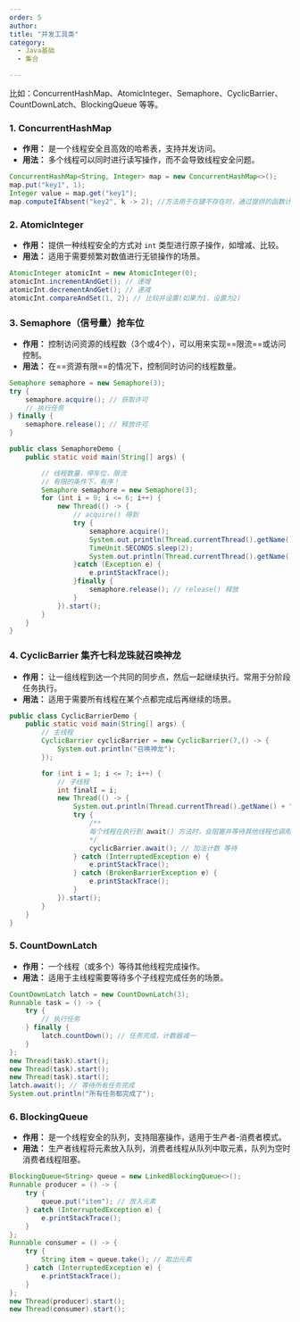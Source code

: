 ```yaml
---
order: 5
author: 
title: "并发工具类"
category:
  - Java基础
  - 集合

---
```


比如：ConcurrentHashMap、AtomicInteger、Semaphore、CyclicBarrier、CountDownLatch、BlockingQueue 等等。

### 1. **ConcurrentHashMap**

- **作用：** 是一个线程安全且高效的哈希表，支持并发访问。
- **用法：** 多个线程可以同时进行读写操作，而不会导致线程安全问题。

```java
ConcurrentHashMap<String, Integer> map = new ConcurrentHashMap<>();
map.put("key1", 1);
Integer value = map.get("key1");
map.computeIfAbsent("key2", k -> 2); //方法用于在键不存在时，通过提供的函数计算一个值并插入到 ConcurrentHashMap 中，如果键已经存在，则直接返回对应的值。
```

### 2. **AtomicInteger**

- **作用：** 提供一种线程安全的方式对 `int` 类型进行原子操作，如增减、比较。
- **用法：** 适用于需要频繁对数值进行无锁操作的场景。

```java
AtomicInteger atomicInt = new AtomicInteger(0);
atomicInt.incrementAndGet(); // 递增
atomicInt.decrementAndGet(); // 递减
atomicInt.compareAndSet(1, 2); // 比较并设置(如果为1，设置为2)
```

### 3. **Semaphore**（信号量）抢车位

- **作用：** 控制访问资源的线程数（3个或4个），可以用来实现==限流==或访问控制。
- **用法：** 在==资源有限==的情况下，控制同时访问的线程数量。

```java
Semaphore semaphore = new Semaphore(3);
try {
    semaphore.acquire(); // 获取许可
    // 执行任务
} finally {
    semaphore.release(); // 释放许可
}

public class SemaphoreDemo {
    public static void main(String[] args) {

        // 线程数量，停车位，限流
        // 有限的条件下，有序！
        Semaphore semaphore = new Semaphore(3);
        for (int i = 0; i <= 6; i++) {
            new Thread(() -> {
                // acquire() 得到
                try {
                    semaphore.acquire();
                    System.out.println(Thread.currentThread().getName() + "抢到车位");
                    TimeUnit.SECONDS.sleep(2);
                    System.out.println(Thread.currentThread().getName() + "离开车位");
                }catch (Exception e) {
                    e.printStackTrace();
                }finally {
                    semaphore.release(); // release() 释放
                }
            }).start();
        }
    }
}
```

### 4. **CyclicBarrier**  集齐七科龙珠就召唤神龙

- **作用：** 让一组线程到达一个共同的同步点，然后一起继续执行。常用于分阶段任务执行。
- **用法：** 适用于需要所有线程在某个点都完成后再继续的场景。

```java
public class CyclicBarrierDemo {
    public static void main(String[] args) {
        // 主线程
        CyclicBarrier cyclicBarrier = new CyclicBarrier(7,() -> {
            System.out.println("召唤神龙");
        });

        for (int i = 1; i <= 7; i++) {
            // 子线程
            int finalI = i;
            new Thread(() -> {
                System.out.println(Thread.currentThread().getName() + "收集了第" + finalI + "颗龙珠");
                try {
                    /**
                    每个线程在执行到 await() 方法时，会阻塞并等待其他线程也调用 await() 方法。每当一个线程调				    用 await() 方法时，CyclicBarrier 的内部计数器会减一（而不是加一），直到计数器减到 0，屏   					障才会打开。
                    */
                    cyclicBarrier.await(); // 加法计数 等待
                } catch (InterruptedException e) {
                    e.printStackTrace();
                } catch (BrokenBarrierException e) {
                    e.printStackTrace();
                }
            }).start();
        }
    }
}


```

### 5. **CountDownLatch**

- **作用：** 一个线程（或多个）等待其他线程完成操作。
- **用法：** 适用于主线程需要等待多个子线程完成任务的场景。

```java
CountDownLatch latch = new CountDownLatch(3);
Runnable task = () -> {
    try {
        // 执行任务
    } finally {
        latch.countDown(); // 任务完成，计数器减一
    }
};
new Thread(task).start();
new Thread(task).start();
new Thread(task).start();
latch.await(); // 等待所有任务完成
System.out.println("所有任务都完成了");
```

### 6. **BlockingQueue**

- **作用：** 是一个线程安全的队列，支持阻塞操作，适用于生产者-消费者模式。
- **用法：** 生产者线程将元素放入队列，消费者线程从队列中取元素，队列为空时消费者线程阻塞。

```java
BlockingQueue<String> queue = new LinkedBlockingQueue<>();
Runnable producer = () -> {
    try {
        queue.put("item"); // 放入元素
    } catch (InterruptedException e) {
        e.printStackTrace();
    }
};
Runnable consumer = () -> {
    try {
        String item = queue.take(); // 取出元素
    } catch (InterruptedException e) {
        e.printStackTrace();
    }
};
new Thread(producer).start();
new Thread(consumer).start();
```